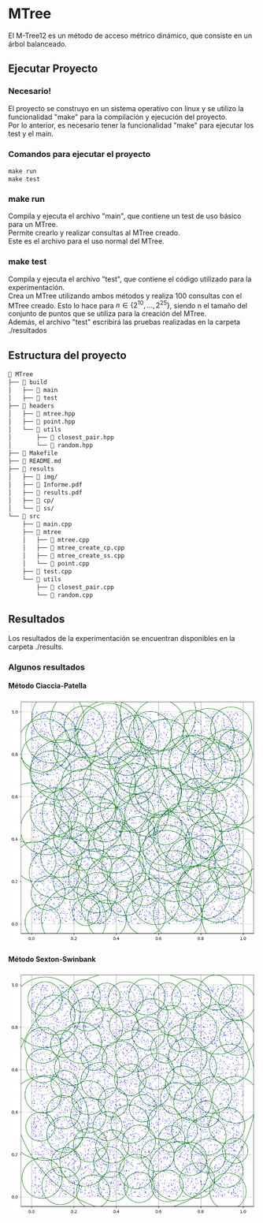 # MTree
El M-Tree12 es un método de acceso métrico dinámico, que consiste en un árbol balanceado.




## Ejecutar Proyecto
### Necesario!
El proyecto se construyo en un sistema operativo con linux y se utilizo
la funcionalidad "make" para la compilación y ejecución del proyecto.   
Por lo anterior, es necesario tener la funcionalidad "make" para ejecutar los test y el main.



### Comandos para ejecutar el proyecto

    make run
    make test


### make run
Compila y ejecuta el archivo "main", que contiene un test de uso básico para un MTree.  
Permite crearlo y realizar consultas al MTree creado.   
Este es el archivo para el uso normal del MTree.

### make test
Compila y ejecuta el archivo "test", que contiene el código utilizado para la experimentación.  
Crea un MTree utilizando ambos métodos y realiza 100 consultas con el MTree creado.
Esto lo hace para $n \in \{2^{10},...,2^{25}\}$, siendo n el tamaño del conjunto 
de puntos que se utiliza para la creación del MTree.  
Además, el archivo "test" escribirá las pruebas realizadas en la carpeta ./resultados


## Estructura del proyecto

     MTree
    ├──  build
    │   ├──  main
    │   ├──  test
    ├──  headers
    │   ├──  mtree.hpp
    │   ├──  point.hpp
    │   └──  utils
    │       ├──  closest_pair.hpp
    │       └──  random.hpp
    ├──  Makefile
    ├──  README.md
    ├──  results
    │   ├──  img/
    │   ├──  Informe.pdf
    │   ├──  results.pdf
    │   ├──  cp/
    │   └──  ss/
    └── 󱧼 src
        ├──  main.cpp
        ├──  mtree
        │   ├──  mtree.cpp
        │   ├──  mtree_create_cp.cpp
        │   ├──  mtree_create_ss.cpp
        │   └──  point.cpp
        ├──  test.cpp
        └──  utils
            ├──  closest_pair.cpp
            └──  random.cpp




## Resultados
Los resultados de la experimentación se encuentran disponibles en la carpeta ./results.

### Algunos resultados 

#### Método Ciaccia-Patella 
![Alt](./results/img/cp_13.png)


#### Método Sexton-Swinbank 
![Alt](./results/img/ss_13.png)

